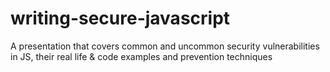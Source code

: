 # writing-secure-javascript
A presentation that covers common and uncommon security vulnerabilities in JS, their real life &amp; code examples and prevention techniques 
